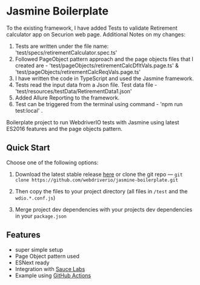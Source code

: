 Jasmine Boilerplate 
===================

To the existing framework, I have added Tests to validate Retirement calculator app on Securion web page.
Additional Notes on my changes:
1. Tests are written under the file name: 'test/specs/retirementCalculator.spec.ts'
2. Followed PageObject pattern approach and the page objects files that I created are - 'test/pageObjects/retirementCalcDfltVals.page.ts' & 'test/pageObjects/retirementCalcReqVals.page.ts'
3. I have written the code in TypeScript and used the Jasmine framework.
4. Tests read the input data from a Json file. Test data file - 'test/resources/testData/RetirementData1.json'
5. Added Allure Reporting to the framework.
6. Test can be triggered from the terminal using command - 'npm run test:local' .


Boilerplate project to run WebdriverIO tests with Jasmine using latest ES2016 features and the page objects pattern.

## Quick Start

Choose one of the following options:

1. Download the latest stable release [here](https://github.com/webdriverio/jasmine-boilerplate/archive/master.zip) or clone the git repo — `git clone https://github.com/webdriverio/jasmine-boilerplate.git`

2. Then copy the files to your project directory (all files in `/test` and the `wdio.*.conf.js`)

3. Merge project dev dependencies with your projects dev dependencies in your `package.json`


## Features

- super simple setup
- Page Object pattern used
- ESNext ready
- Integration with [Sauce Labs](https://saucelabs.com/)
- Example using [GitHub Actions](https://github.com/features/actions)
